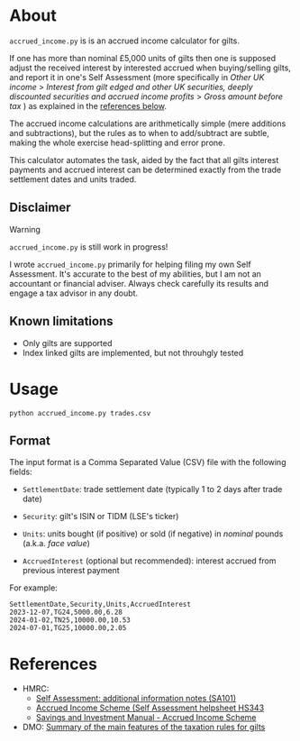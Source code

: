 # About

`accrued_income.py` is is an accrued income calculator for gilts.

If one has more than nominal £5,000 units of gilts then one is supposed adjust
the received interest by interested accrued when buying/selling gilts, and
report it in one's Self Assessment (more specifically in
_Other UK income_ >
_Interest from gilt edged and other UK securities, deeply discounted securities and accrued income profits_ >
_Gross amount before tax_ ) as explained in the [references below](#References).

The accrued income calculations are arithmetically simple (mere additions and
subtractions), but the rules as to when to add/subtract are subtle, making the
whole exercise head-splitting and error prone.

This calculator automates the task, aided by the fact that all gilts interest
payments and accrued interest can be determined exactly from the trade
settlement dates and units traded.


## Disclaimer

> [!WARNING]
> `accrued_income.py` is still work in progress!

I wrote `accrued_income.py` primarily for helping filing my own Self Assessment.
It's accurate to the best of my abilities, but I am not an accountant or financial adviser.
Always check carefully its results and engage a tax advisor in any doubt.

## Known limitations

- Only gilts are supported
- Index linked gilts are implemented, but not throuhgly tested


# Usage

```
python accrued_income.py trades.csv
```

## Format

The input format is a Comma Separated Value (CSV) file with the following fields:

* `SettlementDate`: trade settlement date (typically 1 to 2 days after trade date)

* `Security`: gilt's ISIN or TIDM (LSE's ticker)

* `Units`: units bought (if positive) or sold (if negative) in _nominal_ pounds (a.k.a. _face value_)

* `AccruedInterest` (optional but recommended): interest accrued from previous interest payment


For example:

```csv
SettlementDate,Security,Units,AccruedInterest
2023-12-07,TG24,5000.00,6.28
2024-01-02,TN25,10000.00,10.53
2024-07-01,TG25,10000.00,2.05
```

# References

- HMRC:
  - [Self Assessment: additional information notes (SA101)](https://www.gov.uk/government/publications/self-assessment-additional-information-sa101)
  - [Accrued Income Scheme (Self Assessment helpsheet HS343](https://www.gov.uk/government/publications/accrued-income-scheme-hs343-self-assessment-helpsheet)
  - [Savings and Investment Manual - Accrued Income Scheme](https://www.gov.uk/hmrc-internal-manuals/savings-and-investment-manual/saim4000)
- DMO:
  [Summary of the main features of the taxation rules for gilts](https://www.dmo.gov.uk/responsibilities/gilt-market/buying-selling/taxation)
